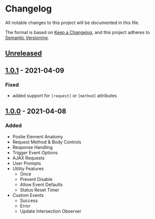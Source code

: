 # Changelog

All notable changes to this project will be documented in this file.

The format is based on [Keep a Changelog](https://keepachangelog.com/en/1.0.0/),
and this project adheres to [Semantic Versioning](https://semver.org/spec/v2.0.0.html).

## [Unreleased]

## [1.0.1] - 2021-04-09

### Fixed

- added support for `[request]` or `[method]` attributes

## [1.0.0] - 2021-04-08

### Added

- Postie Element Anatomy
- Request Method & Body Controls
- Response Handling
- Trigger Event Options
- AJAX Requests
- User Prompts
- Utility Features
    - Once
    - Prevent Disable
    - Allow Event Defaults
    - Status Reset Timer
- Custom Events
    - Success
    - Error
    - Update Intersection Observer

[unreleased]: https://github.com/codewithkyle/postie/compare/v1.0.1...HEAD
[1.0.1]: https://github.com/codewithkyle/postie/compare/v1.0.0...v1.0.1
[1.0.0]: https://github.com/codewithkyle/postie/releases/tag/v1.0.0

